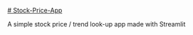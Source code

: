 [# Stock-Price-App](https://ricxian-stock-price-app-myapp-fm3rrl.streamlitapp.com/)

A simple stock price / trend look-up app made with Streamlit
